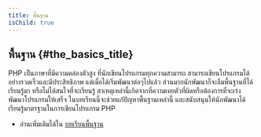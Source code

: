```yaml
---
title: พื้นฐาน
isChild: true
---
```


## พื้นฐาน {#the_basics_title}

PHP เป็นภาษาที่มีความคล่องตัวสูง ที่นักเขียนโปรแกรมทุกความสามารถ สามารถเขียนโปรแกรมได้อย่างรวดเร็วและมีประสิทธิภาพ แต่เมื่อได้เริ่มพัฒนาต่อๆไปแล้ว
ส่วนมากนักพัฒนาก็จะลืมพื้นฐานที่ได้เรียนรู้มา หรือไม่ได้สนใจที่จะเรียนรู้ สาเหตุเหล่านี้เกิดจากที่ความเคยตัวที่ผิดหรือต้องการที่จะเร่งพัฒนาโปรแกรมให้เสร็จ
ในบทเรียนนี้จะช่วยแก้ปัญหาพื้นฐานเหล่านี้ และสนับสนุนให้นักพัฒนาได้เรียนรู้มาตรฐานในการเขียนโปรแกรม PHP

* อ่านเพิ่มเติมได้ใน [บทเรียนพื้นฐาน](/php-the-right-way/pages/The-Basics.html)